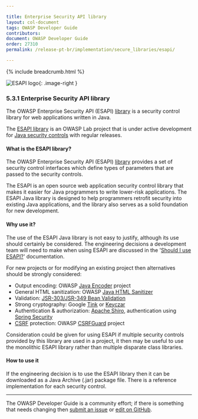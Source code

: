 ```yaml
---

title: Enterprise Security API library
layout: col-document
tags: OWASP Developer Guide
contributors:
document: OWASP Developer Guide
order: 27310
permalink: /release-pt-br/implementation/secure_libraries/esapi/

---
```


{% include breadcrumb.html %}

<style type="text/css">
.image-right {
  height: 180px;
  display: block;
  margin-left: auto;
  margin-right: auto;
  float: right;
}
</style>

![ESAPI logo](../../../../assets/images/logos/esapi.png "OWASP ESAPI"){: .image-right }

### 5.3.1 Enterprise Security API library

The OWASP Enterprise Security API (ESAPI) [library][esapi-docs] is a security control library
for web applications written in Java.

The [ESAPI library][esapi-project] is an OWASP Lab project that is under active development
for [Java security controls][esapi-java] with regular releases.

#### What is the ESAPI library?

The OWASP Enterprise Security API (ESAPI) [library][esapi-docs] provides a set of security control interfaces
which define types of parameters that are passed to the security controls.

The ESAPI is an open source web application security control library
that makes it easier for Java programmers to write lower-risk applications.
The ESAPI Java library is designed to help programmers retrofit security into existing Java applications,
and the library also serves as a solid foundation for new development.

#### Why use it?

The use of the ESAPI Java library is not easy to justify, although its use should certainly be considered.
The engineering decisions a development team will need to make when using ESAPI are discussed in the
'[Should I use ESAPI?][esapi-question]' documentation.

For new projects or for modifying an existing project then alternatives should be strongly considered:

* Output encoding: OWASP [Java Encoder][java-encoder] project
* General HTML sanitization: OWASP [Java HTML Sanitizer][java-sanitizer]
* Validation: [JSR-303/JSR-349 Bean Validation][bean]
* Strong cryptography: Google [Tink][google-tink] or [Keyczar][google-keyczar]
* Authentication & authorization: [Apache Shiro][shiro], authentication using [Spring Security][spring]
* [CSRF][cscsrf] protection: OWASP [CSRFGuard][csrfguard] project

Consideration could be given for using ESAPI if multiple security controls provided by this library are used in a project,
it then may be useful to use the monolithic ESAPI library rather than multiple disparate class libraries.

#### How to use it

If the engineering decision is to use the ESAPI library then it can be downloaded as a Java Archive (.jar) package file.
There is a reference implementation for each security control.

----

The OWASP Developer Guide is a community effort; if there is something that needs changing
then [submit an issue][issue070301] or [edit on GitHub][edit070301].

[bean]: http://beanvalidation.org/
[csrfguard]: https://owasp.org/www-project-csrfguard/
[cscsrf]: https://cheatsheetseries.owasp.org/cheatsheets/Cross-Site_Request_Forgery_Prevention_Cheat_Sheet
[edit070301]: https://github.com/OWASP/www-project-developer-guide/blob/main/draft/07-implementation/03-secure-libraries/01-esapi.md
[esapi-docs]: https://www.javadoc.io/doc/org.owasp.esapi/esapi/latest/index.html
[esapi-java]: https://mvnrepository.com/artifact/org.owasp.esapi/esapi
[esapi-project]: https://owasp.org/www-project-enterprise-security-api/
[esapi-question]: https://owasp.org/www-project-enterprise-security-api/#div-shouldiuseesapi
[google-keyczar]: https://github.com/google/keyczar
[google-tink]: https://github.com/google/tink
[issue070301]: https://github.com/OWASP/www-project-developer-guide/issues/new?labels=content&template=request.md&title=Update:%2007-implementation/03-secure-libraries/01-esapi
[java-encoder]: https://owasp.org/www-project-java-encoder
[java-sanitizer]: https://owasp.org/www-project-java-html-sanitizer
[shiro]: https://shiro.apache.org/
[spring]: https://docs.spring.io/spring-security/reference/features/index.html
